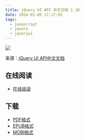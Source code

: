```yaml
---
title: jQuery UI API 中文文档 1.10
date: 2016-01-05 17:17:55
tags:
  - javascript
  - jquery
  - jqueryui
---
```


![](https://ek8whxe.cloudimg.io/s/width/226/https://www.gitbook.com/cover/book/wizardforcel/jqui-api-doc.jpg?build=1451985303017&v=12.0.2)

来源：[jQuery UI API中文文档](http://www.css88.com/jquery-ui-api/)

<!--more-->

## 在线阅读 ##

+ [在线阅读](https://www.gitbook.com/book/wizardforcel/jqui-api-doc/details)

## 下载 ##

+ [PDF格式](https://www.gitbook.com/download/pdf/book/wizardforcel/jqui-api-doc)
+ [EPUB格式](https://www.gitbook.com/download/epub/book/wizardforcel/jqui-api-doc)
+ [MOBI格式](https://www.gitbook.com/download/mobi/book/wizardforcel/jqui-api-doc)